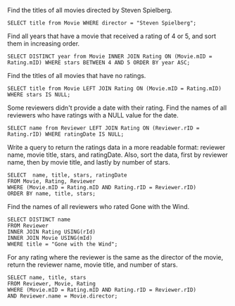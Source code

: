 Find the titles of all movies directed by Steven Spielberg.

```
SELECT title from Movie WHERE director = "Steven Spielberg";
```

Find all years that have a movie that received a rating of 4 or 5, and sort them in increasing order.

```
SELECT DISTINCT year from Movie INNER JOIN Rating ON (Movie.mID = Rating.mID) WHERE stars BETWEEN 4 AND 5 ORDER BY year ASC;
```

Find the titles of all movies that have no ratings.

```
SELECT title from Movie LEFT JOIN Rating ON (Movie.mID = Rating.mID) WHERE stars IS NULL;
```

Some reviewers didn't provide a date with their rating. Find the names of all reviewers who have ratings with a NULL value for the date.

```
SELECT name from Reviewer LEFT JOIN Rating ON (Reviewer.rID = Rating.rID) WHERE ratingDate IS NULL;
```

Write a query to return the ratings data in a more readable format: reviewer name, movie title, stars, and ratingDate. Also, sort the data, first by reviewer name, then by movie title, and lastly by number of stars.

```
SELECT  name, title, stars, ratingDate
FROM Movie, Rating, Reviewer
WHERE (Movie.mID = Rating.mID AND Rating.rID = Reviewer.rID)
ORDER BY name, title, stars;
```

Find the names of all reviewers who rated Gone with the Wind.

```
SELECT DISTINCT name 
FROM Reviewer
INNER JOIN Rating USING(rId)
INNER JOIN Movie USING(mId)
WHERE title = "Gone with the Wind";
```

For any rating where the reviewer is the same as the director of the movie, return the reviewer name, movie title, and number of stars.

```
SELECT name, title, stars
FROM Reviewer, Movie, Rating
WHERE (Movie.mID = Rating.mID AND Rating.rID = Reviewer.rID)
AND Reviewer.name = Movie.director;
```